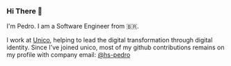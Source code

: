 ### Hi There :wave:
I'm Pedro. I am a Software Engineer from 🇧🇷.

I work at [Unico](github.com/acesso-io), helping to lead the digital transformation through digital identity. Since I've joined unico,
most of my github contributions remains on my profile with company email: [@hs-pedro](https://github.com/hs-pedro)

<!--
**hspedro/hspedro** is a ✨ _special_ ✨ repository because its `README.md` (this file) appears on your GitHub profile.

Here are some ideas to get you started:

- 🔭 I’m currently working on ...
- 🌱 I’m currently learning ...
- 👯 I’m looking to collaborate on ...
- 🤔 I’m looking for help with ...
- 💬 Ask me about ...
- 📫 How to reach me: ...
- 😄 Pronouns: ...
- ⚡ Fun fact: ...
-->
